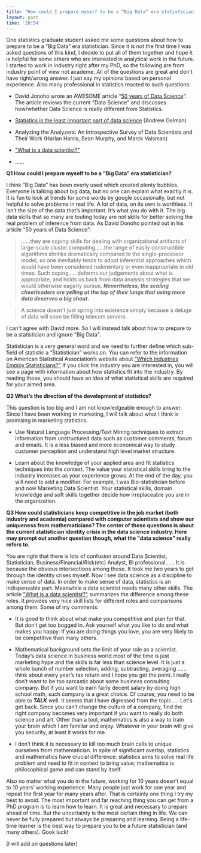 ```yaml
---
title: "How could I prepare myself to be a “Big Data” era statistician?"
layout: post
time: '20:54'
---
```

  
One statistics graduate student asked me some questions about how to prepare to be a “Big Data” era statistician. Since it is not the first time I was asked questions of this kind, I decide to put all of them together and hope it is helpful for some others who are interested in analytical work in the future. I started to work in industry right after my PhD, so the following are from industry point of view not academe. All of the questions are great and don’t have right/wrong answer. I just say my opinions based on personal experience. Also many professional in statistics reacted to such questions:

-	 David Jonoho wrote an AWESOME article “[50 years of Data Science](https://www.google.com/url?sa=t&rct=j&q=&esrc=s&source=web&cd=4&cad=rja&uact=8&ved=0CC8QFjADahUKEwjNqfmUw-jIAhUC2SYKHdz_Bgc&url=http%3A%2F%2Fpages.cs.wisc.edu%2F~anhai%2Fcourses%2F784-fall15%2F50YearsDataScience.pdf&usg=AFQjCNHEgxJDnYO49RinB83IbPPZnuAifQ)”. The article reviews the current “Data Science” and discusses how/whether Data Science is really different from Statistics. 

-	[Statistics is the least important part of data science](http://andrewgelman.com/2013/11/14/statistics-least-important-part-data-science/) (Andrew Gelman)

-	Analyzing the Analyzers: An Introspective Survey of Data Scientists and Their Work (Harlan Harris, Sean Murphy, and Marck Vaisman)

-	["What is a data scientist?"](http://www.dataplusscience.com/DataScientist.html)

- ......

**Q1 How could I prepare myself to be a “Big Data” era statistician?**

I think “Big Data” has been overly used which created plenty bubbles. Everyone is talking about big data, but no one can explain what exactly it is. It is fun to look at trends for some words by google occasionally, but not helpful to solve problems in real life.  A lot of data, on its own is worthless. It isn’t the size of the data that’s important. It’s what you do with it. The big data skills that so many are touting today are not skills for better solving the real problem of inference from data. As David Donoho pointed out in his article “50 years of Data Science”:

> ……they are coping skills for dealing with organizational artifacts of large-scale cluster computing……the range of easily constructible algorithms shrinks dramatically compared to the single-processor model, so one inevitably tends to adopt inferential approaches which would have been considered rudimentary or even inappropriate in old times. Such coping……deforms our judgements about what is appropriate, and holds us back from data analysis strategies that we would otherwise eagerly pursue. _**Nevertheless, the scaling cheerleaders are yelling at the top of their lungs that using more data deserves a big shout.**_

> A science doesn't just spring into existence simply because a deluge of data will soon be filling telecom servers.

I can't agree with David more. So I will instead talk about how to prepare to be a statistician and ignore "Big Data".

Statistician is a very general word and we need to further define which sub-field of statistic a “Statistician” works on. You can refer to the information on American Statistical Association’s website about [“Which Industries Employ Statisticians?"](http://www.amstat.org/careers/whichindustriesemploystatisticians.cfm) If you click the industry you are interested in, you will see a page with information about how statistics fit into the industry. By reading those, you should have an idea of what statistical skills are required for your aimed area. 

**Q2 What’s the direction of the development of statistics?**

This question is too big and I am not knowledgeable enough to answer. Since I have been working in marketing, I will talk about what I think is promising in marketing statistics. 

* Use Natural Language Processing/Text Mining techniques to extract information from unstructured data such as customer comments, forum and emails. It is a less biased and more economical way to study customer perception and understand high level market structure. 

* Learn about the knowledge of your applied area and fit statistics techniques into the context. The value your statistical skills bring to the industry increases as your experience grows. At the end of the day, you will need to add a modifier. For example, I was Bio-statistician before and now Marketing Data Scientist. Your statistical skills, domain knowledge and soft skills together decide how irreplaceable you are in the organization. 

**Q3 How could statisticians keep competitive in the job market (both industry and academia) compared with computer scientists and show our uniqueness from mathematicians? The center of these questions is about the current statistician identity crisis in the data science industry. Here may prompt out another question though, what the "data science" really refers to.**

You are right that there is lots of confusion around Data Scientist, Statistician, Business/Financial/Risk(etc) Analyst, BI professional...... It is because the obvious intersections among those. It took me two years to get through the identity crises myself. Now I see data science as a discipline to make sense of data. In order to make sense of data, statistics is an indispensable part. Meanwhile a data scientist needs many other skills. The article ["What is a data scientist?"](http://www.dataplusscience.com/DataScientist.html) summarizes the difference among these roles. It provides very nice skill lists for different roles and comparisons among them. Some of my comments:
  
  * It is good to think about what make you competitive and plan for that. But don’t get too bogged in. Ask yourself what you like to do and what makes you happy. If you are doing things you love, you are very likely to be competitive than many others.

* Mathematical background sets the limit of your role as a scientist. Today’s data science in business world most of the time is just marketing hype and the skills is far less than science level. It is just a whole bunch of number selection, adding, subtracting, averaging ...... think about every year’s tax return and I hope you get the point. I really don’t want to be too sarcastic about some business consulting company. But if you want to earn fairly decent salary by doing high school math, such company is a great choice. Of course, you need to be able to _**TALK**_ well. It seems that I have digressed from the topic..... Let's get back. Since you can’t change the culture of a company, find the right company becomes very important if you want to really do both science and art. Other than a tool, mathematics is also a way to train your brain which I am familiar and enjoy. Whatever in your brain will give you security, at least it works for me.

* I don’t think it is necessary to kill too much brain cells to unique ourselves from mathematician. In spite of significant overlap, statistics and mathematics have crucial difference: statistics aims to solve real life problem and need to fit in context to bring value; mathematics is philosophical game and can stand by itself.

Also no matter what you do in the future, working for 10 years doesn’t equal to 10 years’ working experience. Many people just work for one year and repeat the first year for many years after. That is certainly one thing I try my best to avoid. The most important and far reaching thing you can get from a PhD program is to learn how to learn. It is great and necessary to prepare ahead of time. But the uncertainty is the most certain thing in life. We can never be fully prepared but always be preparing and learning.  Being a life-time learner is the best way to prepare you to be a future statistician (and many others).  Gook luck!

[I will add on questions later]

